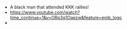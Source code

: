 - A black man that attended KKK rallies!
- https://www.youtube.com/watch?time_continue=1&v=ORp3q1Oaezw&feature=emb_logo
- 
